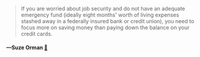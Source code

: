 > If you are worried about job security and do not have an adequate emergency fund (ideally eight months' worth of living expenses stashed away in a federally insured bank or credit union), you need to focus more on saving money than paying down the balance on your credit cards.
  #### —Suze Orman [:scroll:](undefined)